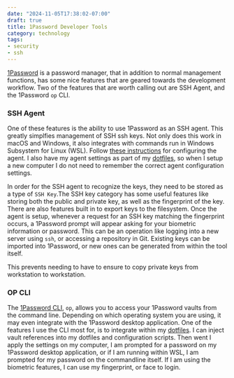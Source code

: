 ```yaml
---
date: "2024-11-05T17:38:02-07:00"
draft: true
title: 1Password Developer Tools
category: technology
tags:
- security
- ssh
---
```

[1Password](https://1password.com) is a password manager, that in addition to normal management functions, has some nice features that are geared towards the development workflow.  Two of the features that are worth calling out are SSH Agent, and the 1Password `op` CLI.

### SSH Agent
One of these features is the ability to use 1Password as an SSH agent.  This greatly simplfies management of SSH ssh keys.  Not only does this work in macOS and Windows, it also integrates with commands run in Windows Subsystem for Linux (WSL).  Follow [these instructions](https://developer.1password.com/docs/ssh/agent) for configuring the agent.  I also have my agent settings as part of my [dotfiles](https://github.com/zmaillard/dotfiles/blob/main/home/dot_ssh/config.tmpl), so when I setup a new computer I do not need to remember the correct agent configuration settings.

In order for the SSH agent to recognize the keys, they need to be stored as a type of `SSH Key`.The SSH key category has some useful features like storing both the public and private key, as well as the fingerprint of the key.  There are also features built in to export keys to the filesystem.  Once the agent is setup, whenever a request for an SSH key matching the fingerprint occurs, a 1Password prompt will appear asking for your biometric information or password.  This can be an operation like logging into a new server using `ssh`, or accessing a repository in Git.  Existing keys can be imported into 1Password, or new ones can be generated from within the tool itself.

This prevents needing to have to ensure to copy private keys from workstation to workstation.



### OP CLI
The [1Password CLI](https://developer.1password.com/docs/cli/), `op`, allows you to access your 1Password vaults from the command line.  Depending on which operating system you are using, it may even integrate with the 1Password desktop application.  One of the features I use the CLI most for, is to integrate within my [dotfiles](https://github.com/zmaillard/dotfiles).  I can inject vault references into my dotfiles and configuration scripts.  Then went I apply the settings on my computer, I am prompted for a password on my 1Password desktop application, or if I am running within WSL, I am prompted for my password on the commandline itself.  If I am using the biometric features, I can use my fingerprint, or face to login.

